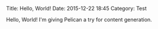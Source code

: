 Title: Hello, World!
Date: 2015-12-22 18:45
Category: Test

Hello, World! I'm giving Pelican a try for content generation.
